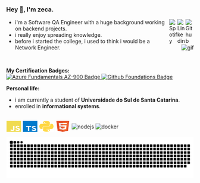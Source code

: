 ### Hey 👋, I'm zeca.

<a href="https://github.com/zec4o/">
  <img align="right" alt="Github" width="22px" src="https://user-images.githubusercontent.com/50798883/196443439-71fee3b1-2665-451c-a8e0-9d322803b4f7.png" />
</a>
<a href="https://www.linkedin.com/in/jose-malty/">
  <img align="right" alt="Linkedin" width="22px" src="https://cdn.jsdelivr.net/gh/devicons/devicon/icons/linkedin/linkedin-original.svg" />
</a>
<a href="https://open.spotify.com/user/12167033613?si=1b2de66216d4448d">
  <img align="right" alt="Spotify" width="22px" src="https://upload.wikimedia.org/wikipedia/commons/8/84/Spotify_icon.svg" />
</a>

</a>

- i'm a Software QA Engineer with a huge background working on backend projects.
- i really enjoy spreading knowledge.
- before i started the college, i used to think i would be a Network Engineer.
  <img align="right" alt="gif" height='250px' src="https://media4.giphy.com/media/3o7aD6ydPRgEPllYQM/giphy.gif?cid=ecf05e476xadfzj405j7s67jnpqqzhpi82w8jy5im4lc6jfu&ep=v1_gifs_search&rid=giphy.gif&ct=g" />

<br />

**My Certification Badges:**
</br>
<a href="https://learn.microsoft.com/api/credentials/share/en-us/jose-malty/21472A3EFC39BB83?sharingId=8C08AAFDB438F348">
  <img alt="Azure Fundamentals AZ-900 Badge" width="160px" src="https://learn.microsoft.com/media/learn/certification/badges/microsoft-certified-fundamentals-badge.svg"/>
</a>
<a href="https://www.credly.com/badges/894173bc-5984-467c-9845-b5846a0a20a9/public_url">
  <img alt="Github Foundations Badge" width="160px" src="https://images.credly.com/size/110x110/images/024d0122-724d-4c5a-bd83-cfe3c4b7a073/image.png"/>
</a>


**Personal life:**

-  i am currently a student of **Universidade do Sul de Santa Catarina**.
-  enrolled in **informational systems**.

<div style="display: inline_block"><br>
  <img align="center" alt="js" height="30" width="40" src="https://raw.githubusercontent.com/devicons/devicon/master/icons/javascript/javascript-plain.svg">
  <img align="center" alt="ts" height="30" width="40" src="https://raw.githubusercontent.com/devicons/devicon/master/icons/typescript/typescript-plain.svg">
  <img align="center" alt="python" height="30" width="40" src="https://raw.githubusercontent.com/devicons/devicon/master/icons/python/python-plain.svg">
  <img align="center" alt="html5" height="30" width="40" src="https://raw.githubusercontent.com/devicons/devicon/master/icons/html5/html5-original.svg">
  <img align="center" alt="nodejs" height="30" width="40" src="https://cdn.jsdelivr.net/gh/devicons/devicon/icons/nodejs/nodejs-original.svg">
  <img align="center" alt="docker" height="30" width="40" src="https://cdn.jsdelivr.net/gh/devicons/devicon/icons/docker/docker-original.svg">
</div>


<div align="center">
  
<picture>
  <source media="(prefers-color-scheme: dark)" srcset="https://raw.githubusercontent.com/zec4o/zec4o/output/github-contribution-grid-snake-dark.svg">
  <source media="(prefers-color-scheme: light)" srcset="https://raw.githubusercontent.com/zec4o/zec4o/output/github-contribution-grid-snake.svg">
  <img alt="github contribution grid snake animation" src="https://raw.githubusercontent.com/zec4o/zec4o/output/github-contribution-grid-snake.svg">
</picture>
  
</div>
